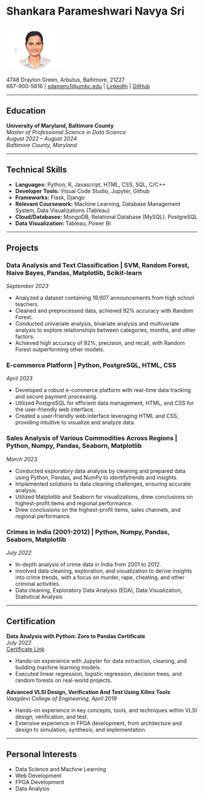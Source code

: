 # Shankara Parameshwari Navya Sri

<img src="123.jpg" alt="Navya Sri" width="150"/>

4748 Drayton Green, Arbutus, Baltimore, 21227  
667-900-5616 | sdameru1@umbc.edu | [LinkedIn](linkedin.com/in/navya-sri-dameruppula) | [GitHub](github.com/dspnavya)


---

## Education

**University of Maryland, Baltimore County**  
*Master of Professional Science in Data Science*  
*August 2022 – August 2024*  
*Baltimore County, Maryland*

---

## Technical Skills

- **Languages:** Python, R, Javascript, HTML, CSS, SQL, C/C++
- **Developer Tools:** Visual Code Studio, Jupyter, Github
- **Frameworks:** Flask, Django
- **Relevant Coursework:** Machine Learning, Database Management System, Data Visualizations (Tableau)
- **Cloud/Databases:** MongoDB, Relational Database (MySQL), PostgreSQL
- **Data Visualization:** Tableau, Power BI

---
## Projects

### Data Analysis and Text Classification | SVM, Random Forest, Naive Bayes, Pandas, Matplotlib, Scikit-learn  
*September 2023*

- Analyzed a dataset containing 19,607 announcements from high school teachers.
- Cleaned and preprocessed data, achieved 92% accuracy with Random Forest.
- Conducted univariate analysis, bivariate analysis and multivariate analysis to explore relationships between categories, months, and other factors.
- Achieved high accuracy of 92%, precision, and recall, with Random Forest outperforming other models.

### E-commerce Platform | Python, PostgreSQL, HTML, CSS  
*April 2023*

- Developed a robust e-commerce platform with real-time data tracking and secure payment processing.
- Utilized PostgreSQL for efficient data management, HTML, and CSS for the user-friendly web interface.
- Created a user-friendly web interface leveraging HTML and CSS, providing intuitive to visualize and analyze data.

### Sales Analysis of Various Commodities Across Regions | Python, Numpy, Pandas, Seaborn, Matplotlib  
*March 2023*

- Conducted exploratory data analysis by cleaning and prepared data using Python, Pandas, and 
NumPy to identifytrends and insights.
- Implemented solutions to data cleaning challenges, ensuring accurate analysis.
- Utilized Matplotlib and Seaborn for visualizations, drew conclusions on highest-profit items and regional performance.
- Drew conclusions on the highest-profit items, sales channels, and regional performance.

### Crimes in India (2001-2012) | Python, Numpy, Pandas, Seaborn, Matplotlib  
*July 2022*

- In-depth analysis of crime data in India from 2001 to 2012.
- involved data cleaning, exploration, and visualization to derive insights into crime trends,
with a focus on murder, rape, cheating, and other criminal activities.
- Data cleaning, Exploratory Data Analysis (EDA), Data Visualization, Statistical Analysis

---

## Certification

**Data Analysis with Python: Zero to Pandas Certificate**  
*July 2022*  
[Certificate Link](your_certificate_link_here)

- Hands-on experience with Jupyter for data extraction, cleaning, and building machine learning models.
- Executed linear regression, logistic regression, decision trees, and random forests on real-world projects.

**Advanced VLSI Design, Verification And Test Using Xilinx Tools**  
*Vaagdevi College of Engineering, April 2019*

- Hands-on experience in key concepts, tools, and techniques within VLSI design, verification, and test.
- Extensive experience in FPGA development, from architecture and design to simulation, synthesis, and implementation.

---

## Personal Interests

- Data Science and Machine Learning
- Web Development
- FPGA Development
- Data Analysis


